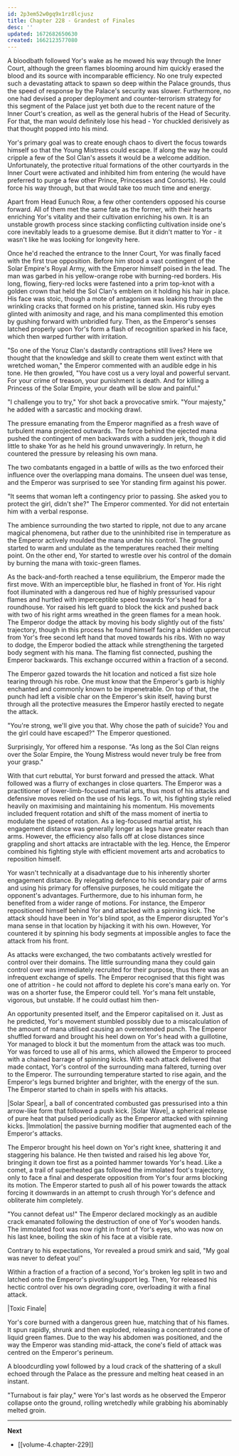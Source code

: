 ```yaml
---
id: 2p3em52w0gq9x1rz8lcjusz
title: Chapter 228 - Grandest of Finales
desc: ''
updated: 1672682650630
created: 1662123577080
---
```


A bloodbath followed Yor's wake as he mowed his way through the Inner Court, although the green flames blooming around him quickly erased the blood and its source with incomparable efficiency. No one truly expected such a devastating attack to spawn so deep within the Palace grounds, thus the speed of response by the Palace's security was slower. Furthermore, no one had devised a proper deployment and counter-terrorism strategy for this segment of the Palace just yet both due to the recent nature of the Inner Court's creation, as well as the general hubris of the Head of Security. For that, the man would definitely lose his head - Yor chuckled derisively as that thought popped into his mind.

Yor's primary goal was to create enough chaos to divert the focus towards himself so that the Young Mistress could escape. If along the way he could cripple a few of the Sol Clan's assets it would be a welcome addition. Unfortunately, the protective ritual formations of the other courtyards in the Inner Court were activated and inhibited him from entering (he would have preferred to purge a few other Prince, Princesses and Consorts). He could force his way through, but that would take too much time and energy.

Apart from Head Eunuch Row, a few other contenders opposed his course forward. All of them met the same fate as the former, with their hearts enriching Yor's vitality and their cultivation enriching his own. It is an unstable growth process since stacking conflicting cultivation inside one's core inevitably leads to a gruesome demise. But it didn't matter to Yor - it wasn't like he was looking for longevity here.

Once he'd reached the entrance to the Inner Court, Yor was finally faced with the first true opposition. Before him stood a vast contingent of the Solar Empire's Royal Army, with the Emperor himself poised in the lead. The man was garbed in his yellow-orange robe with burning-red borders. His long, flowing, fiery-red locks were fastened into a prim top-knot with a golden crown that held the Sol Clan's emblem on it holding his hair in place. His face was stoic, though a mote of antagonism was leaking through the wrinkling cracks that formed on his pristine, tanned skin. His ruby eyes glinted with animosity and rage, and his mana complimented this emotion by gushing forward with unbridled fury. Then, as the Emperor's senses latched properly upon Yor's form a flash of recognition sparked in his face, which then warped further with irritation.

"So one of the Yoruz Clan's dastardly contraptions still lives? Here we thought that the knowledge and skill to create them went extinct with that wretched woman," the Emperor commented with an audible edge in his tone. He then growled, "You have cost us a very loyal and powerful servant. For your crime of treason, your punishment is death. And for killing a Princess of the Solar Empire, your death will be slow and painful."

"I challenge you to try," Yor shot back a provocative smirk. "Your majesty," he added with a sarcastic and mocking drawl.

The pressure emanating from the Emperor magnified as a fresh wave of turbulent mana projected outwards. The force behind the ejected mana pushed the contingent of men backwards with a sudden jerk, though it did little to shake Yor as he held his ground unwaveringly. In return, he countered the pressure by releasing his own mana.

The two combatants engaged in a battle of wills as the two enforced their influence over the overlapping mana domains. The unseen duel was tense, and the Emperor was surprised to see Yor standing firm against his power.

"It seems that woman left a contingency prior to passing. She asked you to protect the girl, didn't she?" The Emperor commented. Yor did not entertain him with a verbal response.

The ambience surrounding the two started to ripple, not due to any arcane magical phenomena, but rather due to the uninhibited rise in temperature as the Emperor actively moulded the mana under his control. The ground started to warm and undulate as the temperatures reached their melting point. On the other end, Yor started to wrestle over his control of the domain by burning the mana with toxic-green flames.

As the back-and-forth reached a tense equilibrium, the Emperor made the first move. With an imperceptible blur, he flashed in front of Yor. His right foot illuminated with a dangerous red hue of highly pressurised vapour flames and hurtled with imperceptible speed towards Yor's head for a roundhouse. Yor raised his left guard to block the kick and pushed back with two of his right arms wreathed in the green flames for a mean hook. The Emperor dodge the attack by moving his body slightly out of the fists' trajectory, though in this process he found himself facing a hidden uppercut from Yor's free second left hand that moved towards his ribs. With no way to dodge, the Emperor bodied the attack while strengthening the targeted body segment with his mana. The flaming fist connected, pushing the Emperor backwards. This exchange occurred within a fraction of a second.

The Emperor gazed towards the hit location and noticed a fist size hole tearing through his robe. One must know that the Emperor's garb is highly enchanted and commonly known to be impenetrable. On top of that, the punch had left a visible char on the Emperor's skin itself, having burst through all the protective measures the Emperor hastily erected to negate the attack.

"You're strong, we'll give you that. Why chose the path of suicide? You and the girl could have escaped?" The Emperor questioned.

Surprisingly, Yor offered him a response. "As long as the Sol Clan reigns over the Solar Empire, the Young Mistress would never truly be free from your grasp."

With that curt rebuttal, Yor burst forward and pressed the attack. What followed was a flurry of exchanges in close quarters. The Emperor was a practitioner of lower-limb-focused martial arts, thus most of his attacks and defensive moves relied on the use of his legs. To wit, his fighting style relied heavily on maximising and maintaining his momentum. His movements included frequent rotation and shift of the mass moment of inertia to modulate the speed of rotation. As a leg-focused martial artist, his engagement distance was generally longer as legs have greater reach than arms. However, the efficiency also falls off at close distances since grappling and short attacks are intractable with the leg. Hence, the Emperor combined his fighting style with efficient movement arts and acrobatics to reposition himself.

Yor wasn't technically at a disadvantage due to his inherently shorter engagement distance. By relegating defence to his secondary pair of arms and using his primary for offensive purposes, he could mitigate the opponent's advantages. Furthermore, due to his inhuman form, he benefited from a wider range of motions. For instance, the Emperor repositioned himself behind Yor and attacked with a spinning kick. The attack should have been in Yor's blind spot, as the Emperor disrupted Yor's mana sense in that location by hijacking it with his own. However, Yor countered it by spinning his body segments at impossible angles to face the attack from his front.

As attacks were exchanged, the two combatants actively wrestled for control over their domains. The little surrounding mana they could gain control over was immediately recruited for their purpose, thus there was an infrequent exchange of spells. The Emperor recognised that this fight was one of attrition - he could not afford to deplete his core's mana early on. Yor was on a shorter fuse, the Emperor could tell. Yor's mana felt unstable, vigorous, but unstable. If he could outlast him then-

An opportunity presented itself, and the Emperor capitalised on it. Just as he predicted, Yor's movement stumbled possibly due to a miscalculation of the amount of mana utilised causing an overextended punch. The Emperor shuffled forward and brought his heel down on Yor's head with a guillotine, Yor managed to block it but the momentum from the attack was too much. Yor was forced to use all of his arms, which allowed the Emperor to proceed with a chained barrage of spinning kicks. With each attack delivered that made contact, Yor's control of the surrounding mana faltered, turning over to the Emperor. The surrounding temperature started to rise again, and the Emperor's legs burned brighter and brighter, with the energy of the sun. The Emperor started to chain in spells with his attacks.

|Solar Spear|, a ball of concentrated combusted gas pressurised into a thin arrow-like form that followed a push kick. |Solar Wave|, a spherical release of pure heat that pulsed periodically as the Emperor attacked with spinning kicks. |Immolation| the passive burning modifier that augmented each of the Emperor's attacks.

The Emperor brought his heel down on Yor's right knee, shattering it and staggering his balance. He then twisted and raised his leg above Yor, bringing it down toe first as a pointed hammer towards Yor's head. Like a comet, a trail of superheated gas followed the immolated foot's trajectory, only to face a final and desperate opposition from Yor's four arms blocking its motion. The Emperor started to push all of his power towards the attack forcing it downwards in an attempt to crush through Yor's defence and obliterate him completely.

"You cannot defeat us!" The Emperor declared mockingly as an audible crack emanated following the destruction of one of Yor's wooden hands. The immolated foot was now right in front of Yor's eyes, who was now on his last knee, boiling the skin of his face at a visible rate. 

Contrary to his expectations, Yor revealed a proud smirk and said, "My goal was never to defeat you!"

Within a fraction of a fraction of a second, Yor's broken leg split in two and latched onto the Emperor's pivoting/support leg. Then, Yor released his hectic control over his own degrading core, overloading it with a final attack.

|Toxic Finale|

Yor's core burned with a dangerous green hue, matching that of his flames. It spun rapidly, shrunk and then exploded, releasing a concentrated cone of liquid green flames. Due to the way his abdomen was positioned, and the way the Emperor was standing mid-attack, the cone's field of attack was centred on the Emperor's perineum.

A bloodcurdling yowl followed by a loud crack of the shattering of a skull echoed through the Palace as the pressure and melting heat ceased in an instant.

"Turnabout is fair play," were Yor's last words as he observed the Emperor collapse onto the ground, rolling wretchedly while grabbing his abominably melted groin.

____

**Next**
* [[volume-4.chapter-229]]